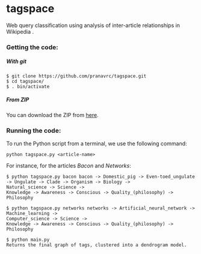 # tagspace

Web query classification using analysis of inter-article relationships in Wikipedia .

### Getting the code:

##### With git

``` 
$ git clone https://github.com/pranavrc/tagspace.git
$ cd tagspace/
$ . bin/activate
```

##### From ZIP

You can download the ZIP from [here](https://github.com/pranavrc/tagspace/archive/master.zip).

### Running the code:

To run the Python script from a terminal, we use the following command:

`python tagspace.py <article-name>`

For instance, for the articles *Bacon* and *Networks*:

```
$ python tagspace.py bacon bacon -> Domestic_pig -> Even-toed_ungulate -> Ungulate -> Clade -> Organism -> Biology ->
Natural_science -> Science ->
Knowledge -> Awareness -> Conscious -> Quality_(philosophy) -> Philosophy

$ python tagspace.py networks networks -> Artificial_neural_network -> Machine_learning ->
Computer_science -> Science ->
Knowledge -> Awareness -> Conscious -> Quality_(philosophy) -> Philosophy

$ python main.py
Returns the final graph of tags, clustered into a dendrogram model. 
```
